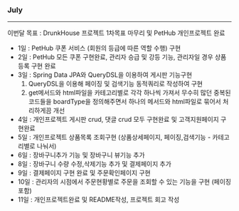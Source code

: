 ### July
---

이번달 목표 : DrunkHouse 프로젝트 1차목표 마무리 및 PetHub 개인프로젝트 완료

- 1일 : PetHub 쿠폰 서비스 (회원의 등급에 따른 역할 수행) 구현
- 2일 : PetHub 모든 쿠폰 구현완료, 관리자 승급 및 강등 기능, 관리자일 경우 상품등록 구현 완료
- 3일 : Spring Data JPA와 QueryDSL을 이용하여 게시판 기능구현
  1. QueryDSL을 이용해 페이징 및 검색기능 동적쿼리로 작성하여 구현
  2. get메서드와 html파일을 카테고리별로 각각 하나씩 가져서 무수히 많던 중복된 코드들을 boardType을 정의해주면서 하나의 메서드와 html파일로 묶어서 처리하게끔 개선
- 4일 : 개인프로젝트 게시판 crud, 댓글 crud 모두 구현완료 및 고객지원페이지 구현완료
- 5일 : 개인프로젝트 상품목록 조회구현 (상품상세페이지, 페이징,검색기능 - 카테고리별로 나눠서)
- 6일 : 장바구니추가 기능 및 장바구니 뷰기능 추가
- 8일 : 장바구니 수량 수정,삭제기능 추가 및 결제페이지 추가
- 9일 : 결제페이지 구현 완료 및 주문확인페이지 구현
- 10일 : 관리자의 시점에서 주문현황별로 주문을 조회할 수 있는 기능을 구현 (페이징 포함)
- 11일 : 개인프로젝트완료 및 README작성, 프로젝트 회고 작성
